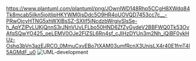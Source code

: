 https://www.plantuml.com/plantuml/png/JOwnIWD148Rhp5CCgH8XWdq84Tk8mcab5ilkn5jojtlipHKYWM0jsDdc5O9HR4oUOVQD7453cc7c__-PRwOjcyHTNG5xhWXlBsSZ-SXlif5jNcdzbWrgivSlsSe-h_ApYZlPvLUKjQnnS3rJNnVUvLFLbo50HND6ZfZyGydeV2BBFWQ0Tk53OvAfqSQwYO425_oeLEMV0OJe2FlZSL6Rn4sf_cJIHzDYUn3m2Nh_iQiBF0ykHUz-Oshq3bVn3azEJRCO_0MmuCxvEBo7tXAM03umfRcnX3UnisLX4r40E1fmT4I5AGMdF_u0
![UML-development](https://github.com/oleksandrblazhko/ai-214-kravchishina/assets/101953369/83db87b2-735d-4787-a1a8-aebafd46052c)
